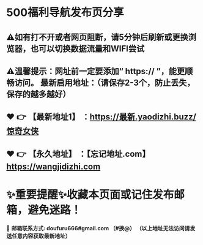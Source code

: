 
#  500福利导航发布页分享

⚠如有打不开或者网页阻断，请5分钟后刷新或更换浏览器，也可以切换数据流量和WIFI尝试
------
⚠温馨提示：网址前一定要添加“ https:// ”，能更顺畅访问。
最新启用地址：（请保存2-3个，防止丢失，保存的越多越好）
------
:heart: :point_right: 【最新地址1】 ：https://最新.yaodizhi.buzz/惊奇女侠
------
:heart: :point_right: 【永久地址】 ：【忘记地址.com】https://wangjidizhi.com
------
# :sparkles:重要提醒:sparkles:收藏本页面或记住发布邮箱，避免迷路！
:e-mail: __邮箱联系方式: doufuru666#gmail.com （#换@）
（以上地址无法访问请发送任意内容获取最新地址）__
